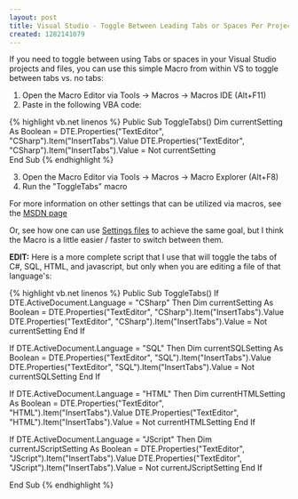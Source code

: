 ```yaml
---
layout: post
title: Visual Studio - Toggle Between Leading Tabs or Spaces Per Project
created: 1282141079
---
```

If you need to toggle between using Tabs or spaces in your Visual Studio projects and files, you can use this simple Macro from within VS to toggle between tabs vs. no tabs:

1. Open the Macro Editor via Tools -> Macros -> Macros IDE (Alt+F11)
2. Paste in the following VBA code:

{% highlight vb.net linenos %}
Public Sub ToggleTabs()
    Dim currentSetting As Boolean = DTE.Properties("TextEditor", "CSharp").Item("InsertTabs").Value
    DTE.Properties("TextEditor", "CSharp").Item("InsertTabs").Value = Not currentSetting    
End Sub
{% endhighlight %}

3. Open the Macro Editor via Tools -> Macros -> Macro Explorer (Alt+F8)
4. Run the "ToggleTabs" macro

For more information on other settings that can be utilized via macros, see the <a href="http://msdn.microsoft.com/en-us/library/ms165641%28vs.71%29.aspx" target="_blank">MSDN page</a>

Or, see how one can use <a href="http://mkdot.net/blogs/lz/archive/2009/03/31/visual-studio-how-to-work-with-different-tab-settings-per-project.aspx" target="_blank">Settings files</a> to achieve the same goal, but I think the Macro is a little easier / faster to switch between them.

<b>EDIT:</b>
Here is a more complete script that I use that will toggle the tabs of C#, SQL, HTML, and javascript, but only when you are editing a file of that language's:

{% highlight vb.net linenos %}
Public Sub ToggleTabs()
  If DTE.ActiveDocument.Language = "CSharp" Then
      Dim currentSetting As Boolean = DTE.Properties("TextEditor", "CSharp").Item("InsertTabs").Value
      DTE.Properties("TextEditor", "CSharp").Item("InsertTabs").Value = Not currentSetting
  End If

  If DTE.ActiveDocument.Language = "SQL" Then
      Dim currentSQLSetting As Boolean = DTE.Properties("TextEditor", "SQL").Item("InsertTabs").Value
      DTE.Properties("TextEditor", "SQL").Item("InsertTabs").Value = Not currentSQLSetting
  End If

  If DTE.ActiveDocument.Language = "HTML" Then
      Dim currentHTMLSetting As Boolean = DTE.Properties("TextEditor", "HTML").Item("InsertTabs").Value
      DTE.Properties("TextEditor", "HTML").Item("InsertTabs").Value = Not currentHTMLSetting
  End If

  If DTE.ActiveDocument.Language = "JScript" Then
      Dim currentJScriptSetting As Boolean = DTE.Properties("TextEditor", "JScript").Item("InsertTabs").Value
      DTE.Properties("TextEditor", "JScript").Item("InsertTabs").Value = Not currentJScriptSetting
  End If
  
End Sub
{% endhighlight %}
